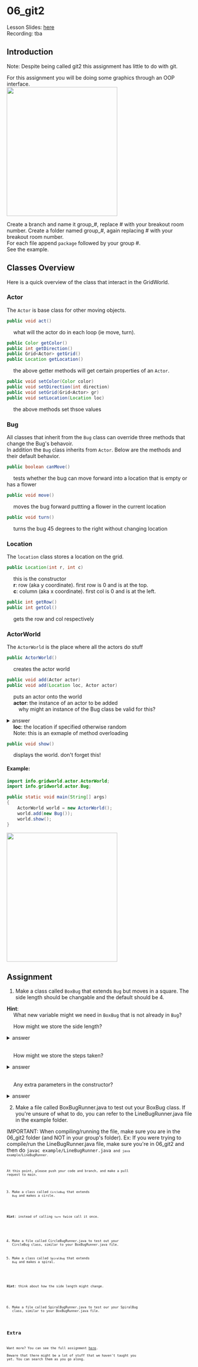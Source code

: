 # 06_git2

Lesson Slides: [here](https://docs.google.com/presentation/d/1I6M1l_POiYG95YKMh-ZkZALHu0sUyhsVrgU8gIOpjFo/edit?usp=sharing)<br />
Recording: tba <br />

## Introduction
<p> Note: Despite being called git2 this assignment has little to do with git.</p>

<p>For this assignment you will be doing some graphics through an OOP interface.</br>

<img src="scrots/default.PNG" width="300" height="350"/>

<p>
Create a branch and name it group_#, replace # with your breakout room number.
Create a folder named group_#, again replacing # with your breakout room number.</br>
For each file append <code>package</code> followed by your group #.</br>
See the example.</br>
</p>

## Classes Overview

<p> Here is a quick overview of the class that interact in the GridWorld.</p>

### Actor
<p>
The <code>Actor</code> is base class for other moving objects.
</p>

```java
public void act()
```
<p>&emsp; what will the actor do in each loop (ie move, turn).</p>

```java
public Color getColor()
public int getDirection()
public Grid<Actor> getGrid()
public Location getLocation()
```
<p>&emsp; the above getter methods will get certain properties of an <code>Actor</code>.

```java
public void setColor(Color color)
public void setDirection(int direction)
public void setGrid(Grid<Actor> gr)
public void setLocation(Location loc)
```
<p>&emsp; the above methods set thsoe values</p>

### Bug
<p>
All classes that inherit from the <code>Bug</code> class can override three methods that change the Bug's behavoir.</br>
In addition the <code>Bug</code> class inherits from <code>Actor</code>.
Below are the methods and their default behavior.
</p>

```java
public boolean canMove()
```
<p>&emsp; tests whether the bug can move forward into a location that is empty or has a flower</p>  

```java
public void move()
```
<p>&emsp; moves the bug forward puttting a flower in the current location</p>

```java
public void turn()
```
<p>&emsp; turns the bug 45 degrees to the right without changing location</p>

### Location
<p>
The <code>location</code> class stores a location on the grid.
</p>

```java
public Location(int r, int c)
```
<p>
&emsp; this is the constructor </br>
&emsp; <b>r</b>: row (aka y coordinate). first row is 0 and is at the top.</br>
&emsp; <b>c</b>: column (aka x coordinate). first col is 0 and is at the left.</br>
</p>

```java
public int getRow()
public int getCol()
```
<p>&emsp; gets the row and col respectively</p>

### ActorWorld
<p>
The <code>ActorWorld</code> is the place where all the actors do stuff
</p>

```java
public ActorWorld()
```
<p>&emsp; creates the actor world</p>

```java
public void add(Actor actor)
public void add(Location loc, Actor actor)
```
<p>
&emsp; puts an actor onto the world</br>
&emsp; <b>actor</b>: the instance of an actor to be added</br>
&emsp;&emsp; why might an instance of the Bug class be valid for this?</br>
<details>
<summary>answer</summary>
&emsp;&emsp; <code>Bug</code> inherits <code>Actor</code> and therefore can be substituded for it. this is called <b>Polymorphism</b>.
</details>
&emsp; <b>loc</b>: the location if specified otherwise random</br>
&emsp; Note: this is an exmaple of method overloading
</p>

```java
public void show()
```
<p>
&emsp; displays the world. don't forget this!
</p>

#### Example:
```java
import info.gridworld.actor.ActorWorld;
import info.gridworld.actor.Bug;

public static void main(String[] args)
{
    ActorWorld world = new ActorWorld();
    world.add(new Bug());
    world.show();
}
```
<img src="scrots/line.PNG" width="300" height="350"/>

## Assignment
1. Make a class called <code>BoxBug</code> that extends <code>Bug</code> but moves in a square. The side length should be changable and the default should be 4.</br>
<p>
<b>Hint</b>:</br>
&emsp; What new variable might we need in <code>BoxBug</code> that is not already in <code>Bug</code>?</br>

&emsp; How might we store the side length?
<details>
<summary>answer</summary>
&emsp; <code>int sideLength</code>
</details>
</br>

&emsp; How might we store the steps taken?
<details>
<summary>answer</summary>
&emsp; <code>int steps</code>
</details>
</br>

&emsp; Any extra parameters in the constructor?
<details>
<summary>answer</summary>
&emsp; <code>public BoxBug(int sideLength)</code>
</details>

</p>

2. Make a file called BoxBugRunner.java to test out your BoxBug class.
If you're unsure of what to do, you can refer to the LineBugRunner.java file in the example folder.

IMPORTANT: When compiling/running the file, make sure you are in the 06_git2 folder (and NOT in your group's folder).
Ex: If you were trying to compile/run the LineBugRunner.java file, make sure you're in 06_git2 and then do <code>javac example/LineBugRunner.java<code> and <code>java example/LineBugRunner<code>.

At this point, please push your code and branch, and make a pull request to main.

3. Make a class called <code>CircleBug</code> that extends <code>Bug</code> and makes a circle.  
<p>
<b>Hint</b>: instead of calling <code>turn</code> twice call it once.
</p>

4. Make a file called CircleBugRunner.java to test out your CircleBug class, similar to your BoxBugRunner.java file.

5. Make a class called <code>SpiralBug</code> that extends <code>Bug</code> and makes a spiral.
<p>
<b>Hint</b>: think about how the side length might change.
</p>

6. Make a file called SpiralBugRunner.java to test our your SpiralBug class, similar to your BoxBugRunner.java file.

## Extra
Want more? You can see the full assignment [here](https://drive.google.com/file/d/12Kd_t2hainOyO7B3dnClbNQ2vnV-iCvF/view?usp=sharing).</br>
Beware that there might be a lot of stuff that we haven't taught you yet. You can search them as you go along.</br>
